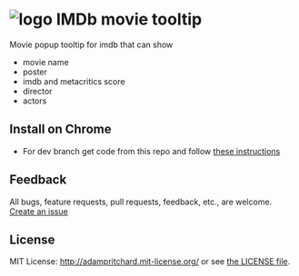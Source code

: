 # ![logo](https://user-images.githubusercontent.com/17416048/28477385-822b4de2-6e5c-11e7-9f64-201b130e9441.png) IMDb movie tooltip
Movie popup tooltip for imdb that can show
* movie name
* poster
* imdb and metacritics score
* director
* actors

## Install on Chrome
* For dev branch get code from this repo and follow [these instructions](https://developer.chrome.com/extensions/getstarted#unpacked)

## Feedback

All bugs, feature requests, pull requests, feedback, etc., are welcome. [Create an issue](https://github.com/SerhiiStets/imdb-movie-tooltip/issues)


## License

MIT License: http://adampritchard.mit-license.org/ or see [the LICENSE file](https://github.com/SerhiiStets/imdb-movie-tooltip/blob/master/LICENSE).